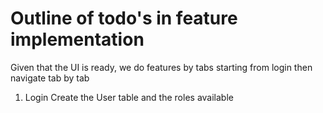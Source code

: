 # Outline of todo's in feature implementation

Given that the UI is ready, we do features by  tabs starting from login then navigate tab by tab
1. Login
    Create the User table and the roles available
